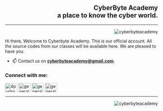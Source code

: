 <h2 align="right">CyberByte Academy <br/>a place to know the cyber world.</h2>
<hr/>

<p align="right"> <img src="https://komarev.com/ghpvc/?username=cyberbyteacademy&label=Profile%20views&color=0e75b6&style=flat" alt="cyberbyteacademy" /> </p>

Hi there, Welcome to Cyberbyte Academy. This is our official account. All the source codes from our classes will be available here. We are pleased to have you.

- 📫 Contact us on **cyberbyteacademy@gmail.com**.

<h3 align="left">Connect with me:</h3>
<p justify="center">

<!--  social medias  -->
<a href="https://dev.to/4purbo" target="blank"><img align="center" src="https://raw.githubusercontent.com/rahuldkjain/github-profile-readme-generator/master/src/images/icons/Social/devto.svg" alt="4purbo" height="30" width="40" /></a>
<a href="https://fb.com/generalcoding164" target="blank"><img align="center" src="https://raw.githubusercontent.com/rahuldkjain/github-profile-readme-generator/master/src/images/icons/Social/facebook.svg" alt="generalcoding164" height="30" width="40" /></a>
<a href="https://instagram.com/generalcoding164?igshid=ZDdkNTZiNTM=" target="blank"><img align="center" src="https://raw.githubusercontent.com/rahuldkjain/github-profile-readme-generator/master/src/images/icons/Social/instagram.svg" alt="generalcoding164" height="30" width="40" /></a>
<a href="https://www.youtube.com/channel/UC-kjowEjjeuk1BzfhcFKU9Q" target="blank"><img align="center" src="https://raw.githubusercontent.com/rahuldkjain/github-profile-readme-generator/master/src/images/icons/Social/youtube.svg" alt="generalcoding164" height="30" width="40" /></a>
</p>

<hr/>

<p><img align="right" src="https://github-readme-streak-stats.herokuapp.com/?user=cyberbyteacademy&theme=radical" alt="cyberbyteacademy"/></p>
